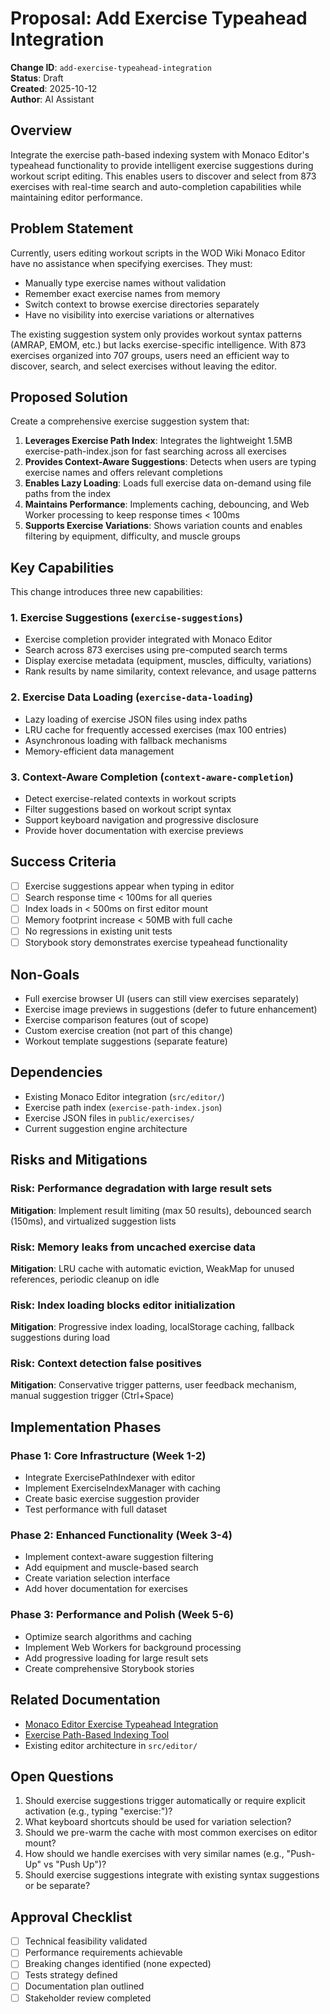 # Proposal: Add Exercise Typeahead Integration

**Change ID**: `add-exercise-typeahead-integration`  
**Status**: Draft  
**Created**: 2025-10-12  
**Author**: AI Assistant

## Overview

Integrate the exercise path-based indexing system with Monaco Editor's typeahead functionality to provide intelligent exercise suggestions during workout script editing. This enables users to discover and select from 873 exercises with real-time search and auto-completion capabilities while maintaining editor performance.

## Problem Statement

Currently, users editing workout scripts in the WOD Wiki Monaco Editor have no assistance when specifying exercises. They must:
- Manually type exercise names without validation
- Remember exact exercise names from memory
- Switch context to browse exercise directories separately
- Have no visibility into exercise variations or alternatives

The existing suggestion system only provides workout syntax patterns (AMRAP, EMOM, etc.) but lacks exercise-specific intelligence. With 873 exercises organized into 707 groups, users need an efficient way to discover, search, and select exercises without leaving the editor.

## Proposed Solution

Create a comprehensive exercise suggestion system that:

1. **Leverages Exercise Path Index**: Integrates the lightweight 1.5MB exercise-path-index.json for fast searching across all exercises
2. **Provides Context-Aware Suggestions**: Detects when users are typing exercise names and offers relevant completions
3. **Enables Lazy Loading**: Loads full exercise data on-demand using file paths from the index
4. **Maintains Performance**: Implements caching, debouncing, and Web Worker processing to keep response times < 100ms
5. **Supports Exercise Variations**: Shows variation counts and enables filtering by equipment, difficulty, and muscle groups

## Key Capabilities

This change introduces three new capabilities:

### 1. Exercise Suggestions (`exercise-suggestions`)
- Exercise completion provider integrated with Monaco Editor
- Search across 873 exercises using pre-computed search terms
- Display exercise metadata (equipment, muscles, difficulty, variations)
- Rank results by name similarity, context relevance, and usage patterns

### 2. Exercise Data Loading (`exercise-data-loading`)
- Lazy loading of exercise JSON files using index paths
- LRU cache for frequently accessed exercises (max 100 entries)
- Asynchronous loading with fallback mechanisms
- Memory-efficient data management

### 3. Context-Aware Completion (`context-aware-completion`)
- Detect exercise-related contexts in workout scripts
- Filter suggestions based on workout script syntax
- Support keyboard navigation and progressive disclosure
- Provide hover documentation with exercise previews

## Success Criteria

- [ ] Exercise suggestions appear when typing in editor
- [ ] Search response time < 100ms for all queries
- [ ] Index loads in < 500ms on first editor mount
- [ ] Memory footprint increase < 50MB with full cache
- [ ] No regressions in existing unit tests
- [ ] Storybook story demonstrates exercise typeahead functionality

## Non-Goals

- Full exercise browser UI (users can still view exercises separately)
- Exercise image previews in suggestions (defer to future enhancement)
- Exercise comparison features (out of scope)
- Custom exercise creation (not part of this change)
- Workout template suggestions (separate feature)

## Dependencies

- Existing Monaco Editor integration (`src/editor/`)
- Exercise path index (`exercise-path-index.json`)
- Exercise JSON files in `public/exercises/`
- Current suggestion engine architecture

## Risks and Mitigations

### Risk: Performance degradation with large result sets
**Mitigation**: Implement result limiting (max 50 results), debounced search (150ms), and virtualized suggestion lists

### Risk: Memory leaks from uncached exercise data
**Mitigation**: LRU cache with automatic eviction, WeakMap for unused references, periodic cleanup on idle

### Risk: Index loading blocks editor initialization
**Mitigation**: Progressive index loading, localStorage caching, fallback suggestions during load

### Risk: Context detection false positives
**Mitigation**: Conservative trigger patterns, user feedback mechanism, manual suggestion trigger (Ctrl+Space)

## Implementation Phases

### Phase 1: Core Infrastructure (Week 1-2)
- Integrate ExercisePathIndexer with editor
- Implement ExerciseIndexManager with caching
- Create basic exercise suggestion provider
- Test performance with full dataset

### Phase 2: Enhanced Functionality (Week 3-4)
- Implement context-aware suggestion filtering
- Add equipment and muscle-based search
- Create variation selection interface
- Add hover documentation for exercises

### Phase 3: Performance and Polish (Week 5-6)
- Optimize search algorithms and caching
- Implement Web Workers for background processing
- Add progressive loading for large result sets
- Create comprehensive Storybook stories

## Related Documentation

- [Monaco Editor Exercise Typeahead Integration](../../../docs/monaco-editor-exercise-typeahead-integration.md)
- [Exercise Path-Based Indexing Tool](../../../docs/exercise-path-indexing-tool.md)
- Existing editor architecture in `src/editor/`

## Open Questions

1. Should exercise suggestions trigger automatically or require explicit activation (e.g., typing "exercise:")?
2. What keyboard shortcuts should be used for variation selection?
3. Should we pre-warm the cache with most common exercises on editor mount?
4. How should we handle exercises with very similar names (e.g., "Push-Up" vs "Push Up")?
5. Should exercise suggestions integrate with existing syntax suggestions or be separate?

## Approval Checklist

- [ ] Technical feasibility validated
- [ ] Performance requirements achievable
- [ ] Breaking changes identified (none expected)
- [ ] Tests strategy defined
- [ ] Documentation plan outlined
- [ ] Stakeholder review completed
